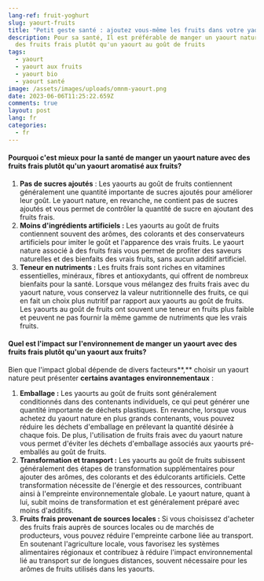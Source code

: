 ```yaml
---
lang-ref: fruit-yoghurt
slug: yaourt-fruits
title: "Petit geste santé : ajoutez vous-même les fruits dans votre yaourt!"
description: Pour sa santé, Il est préférable de manger un yaourt nature avec
  des fruits frais plutôt qu'un yaourt au goût de fruits
tags:
  - yaourt
  - yaourt aux fruits
  - yaourt bio
  - yaourt santé
image: /assets/images/uploads/omnm-yaourt.png
date: 2023-06-06T11:25:22.659Z
comments: true
layout: post
lang: fr
categories:
  - fr
---
```

#### **Pourquoi c'est mieux pour la santé de manger un yaourt nature avec des fruits frais plutôt qu'un yaourt aromatisé aux fruits?** 

1. **Pas de sucres ajoutés** : Les yaourts au goût de fruits contiennent généralement une quantité importante de sucres ajoutés pour améliorer leur goût. Le yaourt nature, en revanche, ne contient pas de sucres ajoutés et vous permet de contrôler la quantité de sucre en ajoutant des fruits frais.
2. **Moins d'ingrédients artificiels :** Les yaourts au goût de fruits contiennent souvent des arômes, des colorants et des conservateurs artificiels pour imiter le goût et l'apparence des vrais fruits. Le yaourt nature associé à des fruits frais vous permet de profiter des saveurs naturelles et des bienfaits des vrais fruits, sans aucun additif artificiel.
3. **Teneur en nutriments :** Les fruits frais sont riches en vitamines essentielles, minéraux, fibres et antioxydants, qui offrent de nombreux bienfaits pour la santé. Lorsque vous mélangez des fruits frais avec du yaourt nature, vous conservez la valeur nutritionnelle des fruits, ce qui en fait un choix plus nutritif par rapport aux yaourts au goût de fruits. Les yaourts au goût de fruits ont souvent une teneur en fruits plus faible et peuvent ne pas fournir la même gamme de nutriments que les vrais fruits.

#### **Quel est l'impact sur l'environnement de manger un yaourt avec des fruits frais plutôt qu'un yaourt aux fruits?** 

Bien que l'impact global dépende de divers facteurs**,** choisir un yaourt nature peut présenter **certains avantages environnementaux**  :

1. **Emballage :** Les yaourts au goût de fruits sont généralement conditionnés dans des contenants individuels, ce qui peut générer une quantité importante de déchets plastiques. En revanche, lorsque vous achetez du yaourt nature en plus grands contenants, vous pouvez réduire les déchets d'emballage en prélevant la quantité désirée à chaque fois. De plus, l'utilisation de fruits frais avec du yaourt nature vous permet d'éviter les déchets d'emballage associés aux yaourts pré-emballés au goût de fruits.
2. **Transformation et transport :** Les yaourts au goût de fruits subissent généralement des étapes de transformation supplémentaires pour ajouter des arômes, des colorants et des édulcorants artificiels. Cette transformation nécessite de l'énergie et des ressources, contribuant ainsi à l'empreinte environnementale globale. Le yaourt nature, quant à lui, subit moins de transformation et est généralement préparé avec moins d'additifs.
3. **Fruits frais provenant de sources locales :** Si vous choisissez d'acheter des fruits frais auprès de sources locales ou de marchés de producteurs, vous pouvez réduire l'empreinte carbone liée au transport. En soutenant l'agriculture locale, vous favorisez les systèmes alimentaires régionaux et contribuez à réduire l'impact environnemental lié au transport sur de longues distances, souvent nécessaire pour les arômes de fruits utilisés dans les yaourts.